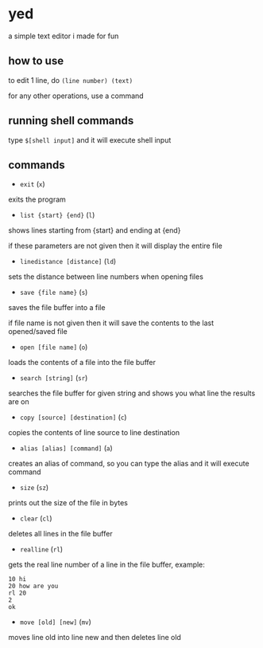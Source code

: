 # yed
a simple text editor i made for fun

## how to use
to edit 1 line, do `(line number) (text)`

for any other operations, use a command

## running shell commands
type `$[shell input]` and it will execute shell input

## commands
- `exit` (`x`)

exits the program

- `list {start} {end}` (`l`)

shows lines starting from {start} and ending at {end}

if these parameters are not given then it will display the entire file

- `linedistance [distance]` (`ld`)

sets the distance between line numbers when opening files

- `save {file name}` (`s`)

saves the file buffer into a file

if file name is not given then it will save the contents to the last opened/saved file

- `open [file name]` (`o`)

loads the contents of a file into the file buffer

- `search [string]` (`sr`)

searches the file buffer for given string and shows you what line the results are on

- `copy [source] [destination]` (`c`)

copies the contents of line source to line destination

- `alias [alias] [command]` (`a`)

creates an alias of command, so you can type the alias and it will execute command

- `size` (`sz`)

prints out the size of the file in bytes

- `clear` (`cl`)

deletes all lines in the file buffer

- `realline` (`rl`)

gets the real line number of a line in the file buffer, example:

```
10 hi
20 how are you
rl 20
2
ok
```

- `move [old] [new]` (`mv`)

moves line old into line new and then deletes line old